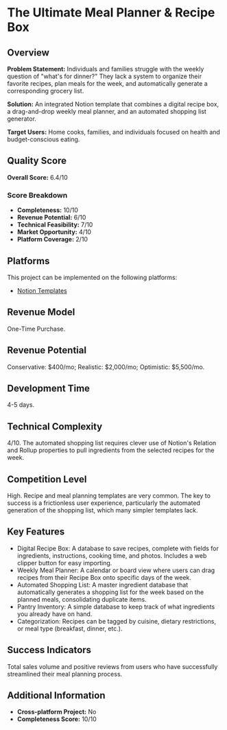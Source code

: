 # The Ultimate Meal Planner & Recipe Box

## Overview
**Problem Statement:** Individuals and families struggle with the weekly question of "what's for dinner?" They lack a system to organize their favorite recipes, plan meals for the week, and automatically generate a corresponding grocery list.

**Solution:** An integrated Notion template that combines a digital recipe box, a drag-and-drop weekly meal planner, and an automated shopping list generator.

**Target Users:** Home cooks, families, and individuals focused on health and budget-conscious eating.

## Quality Score
**Overall Score:** 6.4/10

### Score Breakdown
- **Completeness:** 10/10
- **Revenue Potential:** 6/10
- **Technical Feasibility:** 7/10
- **Market Opportunity:** 4/10
- **Platform Coverage:** 2/10

## Platforms
This project can be implemented on the following platforms:
- [Notion Templates](./platforms/notion-templates/)

## Revenue Model
One-Time Purchase.

## Revenue Potential
Conservative: $400/mo; Realistic: $2,000/mo; Optimistic: $5,500/mo.

## Development Time
4-5 days.

## Technical Complexity
4/10. The automated shopping list requires clever use of Notion's Relation and Rollup properties to pull ingredients from the selected recipes for the week.

## Competition Level
High. Recipe and meal planning templates are very common. The key to success is a frictionless user experience, particularly the automated generation of the shopping list, which many simpler templates lack.

## Key Features
- Digital Recipe Box: A database to save recipes, complete with fields for ingredients, instructions, cooking time, and photos. Includes a web clipper button for easy importing.
- Weekly Meal Planner: A calendar or board view where users can drag recipes from their Recipe Box onto specific days of the week.
- Automated Shopping List: A master ingredient database that automatically generates a shopping list for the week based on the planned meals, consolidating duplicate items.
- Pantry Inventory: A simple database to keep track of what ingredients you already have on hand.
- Categorization: Recipes can be tagged by cuisine, dietary restrictions, or meal type (breakfast, dinner, etc.).

## Success Indicators
Total sales volume and positive reviews from users who have successfully streamlined their meal planning process.

## Additional Information
- **Cross-platform Project:** No
- **Completeness Score:** 10/10
